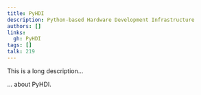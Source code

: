 ```yaml
---
title: PyHDI
description: Python-based Hardware Development Infrastructure
authors: []
links:
  gh: PyHDI
tags: []
talk: 219
---
```


This is a long description...
<!--more-->
... about PyHDI.
